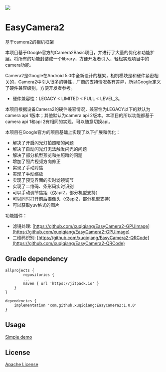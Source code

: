 [![](https://jitpack.io/v/xuqiqiang/EasyCamera2.svg)](https://jitpack.io/#xuqiqiang/EasyCamera2)

# EasyCamera2
基于camera2的相机框架

本项目基于Google官方的Camera2Basic项目，并进行了大量的优化和功能扩展。将所有的功能封装成一个library，方便开发者引入，轻松实现项目中的camera功能。

Camera2是Google在Android 5.0中全新设计的框架，相机模块是和硬件紧密相关的，Camera2中引入很多的特性，厂商的支持情况各有差异，所以Google定义了硬件兼容级别，方便开发者参考。
   * 硬件兼容性：LEGACY < LIMITED < FULL < LEVEL_3。

本项目根据设备Camera2的硬件兼容情况，兼容性为LEGACY以下的默认为camera api 1版本；其他默认为camera api 2版本。本项目的所以功能都基于camera api 1和api 2有相同的实现，可以随意切换api。

本项目在Google官方的项目基础上实现了以下扩展和优化：

- 解决了开启闪光灯拍照暗的问题
- 解决了自动闪光灯无法触发闪光的问题
- 解决了部分机型预览和拍照暗的问题
- 增加了照片视频方向修正
- 实现了手动对焦
- 实现了手动缩放
- 实现了预览界面的实时滤镜调节
- 实现了二维码、条形码实时识别
- 可以手动调节焦距（仅api2，部分机型支持）
- 可以同时打开前后摄像头（仅api2，部分机型支持）
- 可以获取yuv格式的图片

功能插件：
- 滤镜处理: [https://github.com/xuqiqiang/EasyCamera2-GPUImage](https://github.com/xuqiqiang/EasyCamera2-GPUImage)
- 二维码识别: [https://github.com/xuqiqiang/EasyCamera2-QRCode](https://github.com/xuqiqiang/EasyCamera2-QRCode)

## Gradle dependency

```
allprojects {
        repositories {
        ...
        maven { url 'https://jitpack.io' }
    }
}

dependencies {
	implementation 'com.github.xuqiqiang:EasyCamera2:1.0.0'
}
```


## Usage

[Simple demo](https://github.com/xuqiqiang/EasyCamera2/blob/master/app/src/main/java/com/xuqiqiang/camera2/demo/DemoActivity.java)

## License

[Apache License](https://github.com/xuqiqiang/EasyCamera2/blob/master/LICENSE)